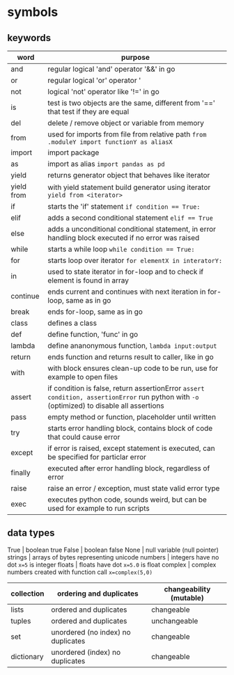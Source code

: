 # symbols

## keywords

word | purpose
--- | ---
and | regular logical 'and' operator '&&' in go
or | regular logical 'or' operator '||' in go
not | logical 'not' operator like '!=' in go
is | test is two objects are the same, different from '==' that test if they are equal
del | delete / remove object or variable from memory
from | used for imports from file from relative path ```from .moduleY import functionY as aliasX```
import | import package 
as | import as alias ```import pandas as pd```
yield | returns generator object that behaves like iterator
yield from | with yield statement build generator using iterator ``` yield from <iterator>```
if | starts the 'if' statement ```if condition == True:```
elif | adds a second conditional statement ```elif == True```
else | adds a unconditional conditional statement, in error handling block executed if no error was raised
while | starts a while loop ```while condition == True:```
for | starts loop over iterator ```for elementX in interatorY:```
in | used to state iterator in for-loop and to check if element is found in array
continue | ends current and continues with next iteration in for-loop, same as in go
break | ends for-loop, same as in go
class | defines a class
def | define function, 'func' in go
lambda | define ananonymous function, ```lambda input:output```
return | ends function and returns result to caller, like in go
with | with block ensures clean-up code to be run, use for example to open files
assert | if condition is false, return assertionError ```assert condition, assertionError``` run python with ```-o``` (optimized) to disable all assertions
pass | empty method or function, placeholder until written
try | starts error handling block, contains block of code that could cause error
except | if error is raised, except statement is executed, can be specified for particlar error
finally | executed after error handling block, regardless of error
raise | raise an error / exception, must state valid error type
exec | executes python code, sounds weird, but can be used for example to run scripts

## data types

True | boolean true
False | boolean false
None | null variable (null pointer)
strings | arrays of bytes representing unicode
numbers | integers have no dot ```x=5``` is integer
floats | floats have dot ```x=5.0``` is float
complex | complex numbers created with function call ```x=complex(5,0)```  

collection | ordering and duplicates | changeability (mutable)
--- | --- | ---
lists | ordered and duplicates | changeable
tuples | ordered and duplicates | unchangeable
set | unordered (no index) no duplicates | changeable
dictionary | unordered (index) no duplicates | changeable
